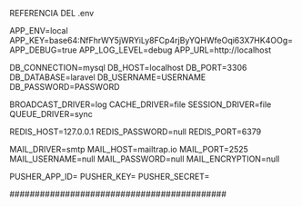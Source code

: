REFERENCIA DEL .env

APP_ENV=local
APP_KEY=base64:NfFhrWY5jWRYiLy8FCp4rjByYQHWfeOqi63X7HK4OOg=
APP_DEBUG=true
APP_LOG_LEVEL=debug
APP_URL=http://localhost

DB_CONNECTION=mysql
DB_HOST=localhost
DB_PORT=3306
DB_DATABASE=laravel
DB_USERNAME=USERNAME
DB_PASSWORD=PASSWORD

BROADCAST_DRIVER=log
CACHE_DRIVER=file
SESSION_DRIVER=file
QUEUE_DRIVER=sync

REDIS_HOST=127.0.0.1
REDIS_PASSWORD=null
REDIS_PORT=6379

MAIL_DRIVER=smtp
MAIL_HOST=mailtrap.io
MAIL_PORT=2525
MAIL_USERNAME=null
MAIL_PASSWORD=null
MAIL_ENCRYPTION=null

PUSHER_APP_ID=
PUSHER_KEY=
PUSHER_SECRET=

###########################################




